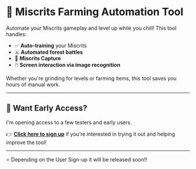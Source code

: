 # 🌿 Miscrits Farming Automation Tool

Automate your Miscrits gameplay and level up while you chill! This tool handles:

- ✅ **Auto-training** your Miscrits  
- ⚔️ **Automated forest battles**  
- 🧠 **Miscrits Capture**  
- 🖱️ **Screen interaction via image recognition**

Whether you're grinding for levels or farming items, this tool saves you hours of manual work.

---

## 🚀 Want Early Access?

I'm opening access to a few testers and early users.

👉 **[Click here to sign up](https://docs.google.com/forms/d/e/1FAIpQLSeBqRYO85inSjcY4VP74N-3JhhIVTW6tLK982Cix2A1M4CiPw/viewform?usp=sharing)** if you’re interested in trying it out and helping improve the tool!

---

⭐ Depending on the User Sign-up it will be released soon!!

